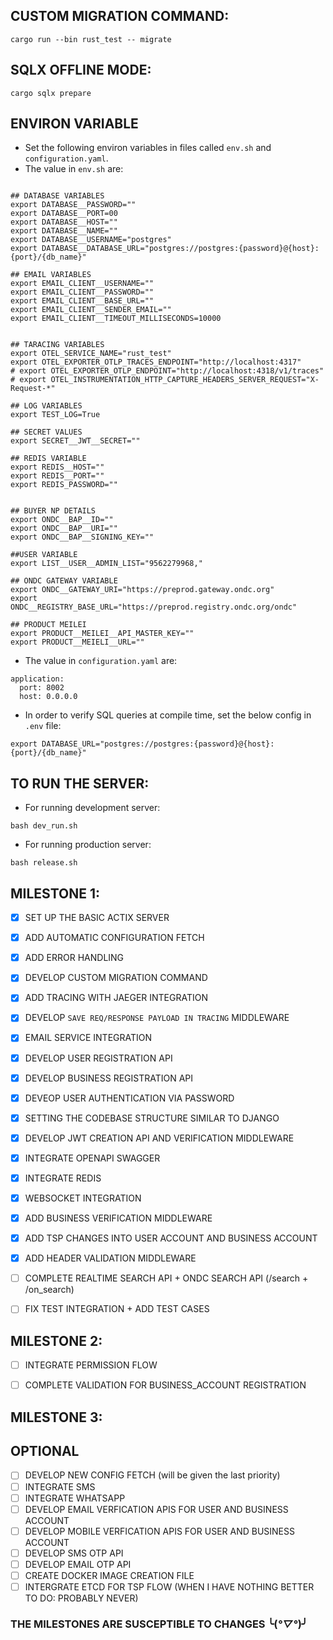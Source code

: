 ## CUSTOM MIGRATION COMMAND:

```
cargo run --bin rust_test -- migrate
```
## SQLX OFFLINE MODE:

```
cargo sqlx prepare
```

## ENVIRON VARIABLE 
- Set the following environ variables in files called `env.sh` and `configuration.yaml`.
- The value in `env.sh` are:
```

## DATABASE VARIABLES
export DATABASE__PASSWORD=""
export DATABASE__PORT=00
export DATABASE__HOST=""
export DATABASE__NAME=""
export DATABASE__USERNAME="postgres"
export DATABASE__DATABASE_URL="postgres://postgres:{password}@{host}:{port}/{db_name}"

## EMAIL VARIABLES
export EMAIL_CLIENT__USERNAME=""
export EMAIL_CLIENT__PASSWORD=""
export EMAIL_CLIENT__BASE_URL=""
export EMAIL_CLIENT__SENDER_EMAIL=""
export EMAIL_CLIENT__TIMEOUT_MILLISECONDS=10000


## TARACING VARIABLES
export OTEL_SERVICE_NAME="rust_test"
export OTEL_EXPORTER_OTLP_TRACES_ENDPOINT="http://localhost:4317"
# export OTEL_EXPORTER_OTLP_ENDPOINT="http://localhost:4318/v1/traces"
# export OTEL_INSTRUMENTATION_HTTP_CAPTURE_HEADERS_SERVER_REQUEST="X-Request-*"

## LOG VARIABLES
export TEST_LOG=True

## SECRET VALUES
export SECRET__JWT__SECRET=""

## REDIS VARIABLE
export REDIS__HOST=""
export REDIS__PORT=""
export REDIS_PASSWORD=""


## BUYER NP DETAILS
export ONDC__BAP__ID=""
export ONDC__BAP__URI=""
export ONDC__BAP__SIGNING_KEY=""

##USER VARIABLE
export LIST__USER__ADMIN_LIST="9562279968,"

## ONDC GATEWAY VARIABLE
export ONDC__GATEWAY_URI="https://preprod.gateway.ondc.org"
export ONDC__REGISTRY_BASE_URL="https://preprod.registry.ondc.org/ondc"

## PRODUCT MEILEI
export PRODUCT__MEILEI__API_MASTER_KEY=""
export PRODUCT__MEIELI__URL=""

```

- The value in `configuration.yaml` are:

```
application:
  port: 8002
  host: 0.0.0.0

```

- In order to verify SQL queries at compile time, set the below config in `.env` file:
```
export DATABASE_URL="postgres://postgres:{password}@{host}:{port}/{db_name}"

```

## TO RUN THE SERVER:
- For running development server:
```
bash dev_run.sh
```
- For running production server:
```
bash release.sh
```


## MILESTONE 1:
* [x] SET UP THE BASIC ACTIX SERVER
* [x] ADD AUTOMATIC CONFIGURATION FETCH
* [x] ADD ERROR HANDLING
* [x] DEVELOP CUSTOM MIGRATION COMMAND
* [x] ADD TRACING WITH JAEGER INTEGRATION
* [x] DEVELOP `SAVE REQ/RESPONSE PAYLOAD IN TRACING` MIDDLEWARE
* [x] EMAIL SERVICE INTEGRATION
* [x] DEVELOP USER REGISTRATION API
* [x] DEVELOP BUSINESS REGISTRATION API
* [x] DEVEOP USER AUTHENTICATION VIA PASSWORD
* [x] SETTING THE CODEBASE STRUCTURE SIMILAR TO DJANGO
* [x] DEVELOP JWT CREATION API AND VERIFICATION MIDDLEWARE
* [x] INTEGRATE OPENAPI SWAGGER
* [x] INTEGRATE REDIS
* [x] WEBSOCKET INTEGRATION
* [x] ADD BUSINESS VERIFICATION MIDDLEWARE
* [x] ADD TSP CHANGES INTO USER ACCOUNT AND BUSINESS ACCOUNT
* [x] ADD HEADER VALIDATION MIDDLEWARE
* [ ] COMPLETE REALTIME SEARCH API + ONDC SEARCH API (/search + /on_search)
* [ ] FIX TEST INTEGRATION + ADD TEST CASES



## MILESTONE 2:
* [ ] INTEGRATE PERMISSION FLOW
* [ ] COMPLETE VALIDATION FOR BUSINESS_ACCOUNT REGISTRATION



## MILESTONE 3:


## OPTIONAL
* [ ] DEVELOP NEW CONFIG FETCH (will be given the last priority)
* [ ] INTEGRATE SMS
* [ ] INTEGRATE WHATSAPP
* [ ] DEVELOP EMAIL VERFICATION APIS FOR USER AND BUSINESS ACCOUNT
* [ ] DEVELOP MOBILE VERFICATION APIS FOR USER AND BUSINESS ACCOUNT
* [ ] DEVELOP SMS OTP API
* [ ] DEVELOP EMAIL OTP API
* [ ] CREATE DOCKER IMAGE CREATION FILE
* [ ] INTERGRATE ETCD FOR TSP FLOW (WHEN I HAVE NOTHING BETTER TO DO: PROBABLY NEVER)
### THE MILESTONES ARE SUSCEPTIBLE TO CHANGES ╰(*°▽°*)╯